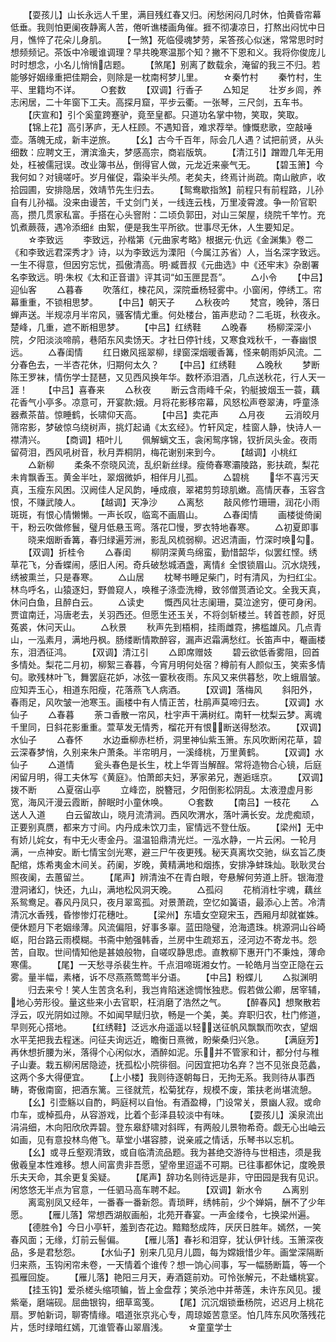 <!-- { "loadSidebar": true } -->
　　【耍孩儿】山长永远人千里，满目残红春又归。闲愁闲闷几时休，怕黄昏帘幕低垂。我则怕更阑夜静离人苦，倦听谯楼画角催。捱不彻凄凉日，打熬出闷忧中日月，憔悴了花朵儿身肌。
　　【一煞】死临侵魂梦劳，呆答孩心似迷，常常思时时想频频记。茶饭中冷暖谁调理？早共晚寒温那个知？撇不下恩和义。我将你俊庞儿时时想念，小名儿悄悄店题。
　　【煞尾】别离了数载余，淹留的我三不归。若能够好姻缘重把佳期会，则除是一枕南柯梦儿里。
　　☆秦竹村
　　秦竹村，生平、里籍均不详。
　　○套数
　　【双调】行香子
　　△知足
　　壮岁乡闾，养志闲居，二十年窗下工夫。高探月窟，平步云衢。一张琴，三尺剑，五车书。
　　【庆宣和】引个奚童跨蹇驴，竟至皇都。只道功名掌中物，笑取，笑取。
　　【锦上花】高引茅庐，无人枉顾。不遇知音，难求荐举。慷慨悲歌，空敲唾壶。落魄无成，新丰逆旅。
　　【幺】古今千百年，际会几人遇？试把前贤，从头细数：应聘文王，渭滨渔夫，梦感高宗，商岩版筑。
　　【清江引】蹭蹬几年无用处，枉被儒冠误。改业簿书丛，倒得官人做，元龙近来豪气无。
　　【碧玉箫】今我何如？对镜嗟吁。岁月催促，霜染半头颅。老矣夫，终焉计尚疏。南山敝庐，收拾园圃，安排隐居，效靖节先生归去。
　　【鸳鸯歇指煞】前程只有前程路，儿孙自有儿孙福。没来由谩苦，千丈剑门关，一线连云栈，万里凌霄渡。争一阶官职高，攒几贯家私富。手搭在心头窨附：二顷负郭田，对山三架屋，绕院千竿竹。充饥煮蕨薇，遇冷添细纟由絮，便是我生平所欲。世事尽无休，人生要知足。
　　☆李致远
　　李致远，孙楷第《元曲家考略》根据元·仇远《金渊集》卷二《和李致远君深秀才》诗，以为李致远为溧阳（今属江苏省）人，当名深字致远。一生不得意，但因穷忘忧，孤傲清高。明·臧晋叔《元曲选》中《还牢末》杂剧署名李致远。明·朱权《太和正音谱》评其词“如玉匣昆吾”。
　　△小令
　　【中吕】迎仙客
　　△暮春
　　吹落红，楝花风，深院垂杨轻雾中。小窗闲，停绣工。帘幕重重，不锁相思梦。
　　【中吕】朝天子
　　△秋夜吟
　　梵宫，晚钟，落日蝉声送。半规凉月半帘风，骚客情尤重。何处楼台，笛声悲动？二毛斑，秋夜永。楚峰，几重，遮不断相思梦。
　　【中吕】红绣鞋
　　△晚春
　　杨柳深深小院，夕阳淡淡啼鹃，巷陌东风卖饧天。才社日停针线，又寒食戏秋千，一春幽恨远。
　　△春闺情
　　红日嫩风摇翠柳，绿窗深烟暖香篝，怪来朝雨妒风流。二分春色去，一半杏花休，归期何太久？
　　【中吕】红绣鞋
　　△晚秋
　　梦断陈王罗袜，情伤学士琵琶，又见西风换年华。数杯添泪酒，几点送秋花，行人天一涯！
　　【中吕】喜春来
　　△秋夜
　　断云含雨峰千朵，钓艇披烟玉一蓑，藕花香气小亭多。凉意可，开宴款娥。月将花影移帘幕，风怒松声卷翠涛，呼童涤器煮茶苗。惊睡鹤，长啸仰天高。
　　【中吕】卖花声
　　△月夜
　　云消皎月筛帘影，梦破惊乌绕树声，挑灯起诵《太玄经》。竹轩风定，桂窗人静，快诗人一襟清兴。
　　【商调】梧叶儿
　　佩解螭文玉，衾闲鸳序锦，钗折凤头金。夜雨留荷泪，西风吼树音，秋月弄桐阴，梅花谢别来到今。
　　【越调】小桃红
　　△新柳
　　柔条不奈晓风流，乱织新丝绿。瘦倚春寒灞陵路，影扶疏，梨花未肯飘香玉。黄金半吐，翠烟微妒，相伴月儿孤。
　　△碧桃
　　华不喜污天真，玉瘦东风困。汉阙佳人足风韵，唾成痕，翠裙剪剪琼肌嫩。高情厌春，玉容含恨，不赚武陵人。
　　【越调】天净沙
　　△离愁
　　敲风修竹珊珊，润花小雨斑斑，有恨心情懒懒。一声长叹，临鸾不画眉山。
　　△春闺情
　　画楼徙倚阑干，粉云吹做修鬟，璧月低悬玉弯。落花□慢，罗衣特地春寒。
　　△初夏即事
　　晓来烟断香篝，春归绿遍芳洲，影乱风梳弱柳。迟迟清画，竹深时唤勾。
　　【双调】折桂令
　　△春闺
　　柳阴深黄鸟绵蛮，勤惜韶华，似罢红悭。绣草花飞，分香蝶闹，感旧人闲。奇兵破愁城酒盏，离情纟全恨锁眉山。沉水烧残，绣被熏兰，只是春寒。
　　△山居
　　枕琴书睡足柴门，时有清风，为扫红尘。林鸟呼名，山猿逐妇，野兽窥人，唤稚子涤壶洗樽，致邻僧贳酒论文。全我天真，休问白鱼，且醉白云。
　　△读史
　　慨西风壮志阑珊，莫泣途穷，便可身闲。贾谊南迁，冯唐老去，关羽西还。但愿生还玉关，不将剑斩楼兰。转首苍颜，好觅菟裘，休问天山。
　　△秋景
　　秋声先到梧桐，挂雨雌霓，拂槛雄风。几点青山，一泓素月，满地丹枫。肠缕断情欺醉容，漏声迟霜满愁红。长笛声中，罨画楼东，泪洒征鸿。
　　【双调】清江引
　　△即席赠妓
　　碧云欲低香雾阻，回首多情处。梨花二月初，柳絮三春暮，今宵月明何处宿？樽前有人颜似玉，笑索多情句。歌残林叶飞，舞罢庭花妒，冰弦一霎秋夜雨。东风又来供暮愁，吹上蛾眉皱。应知弄玉心，相道东阳瘦，花落燕飞人病酒。
　　【双调】落梅风
　　斜阳外，春雨足，风吹皱一池寒玉。画楼中有人情正苦，杜鹃声莫啼归去。
　　【双调】水仙子
　　△春暮
　　荼コ香散一帘风，杜宇声干满树红。南轩一枕梨云梦。离魂千里同，日斜花影重重。萱草发无情秀，榴花开有恨，断送得愁浓。
　　【双调】水仙子
　　△春怀
　　水边垂柳赤栏桥，洞里神仙紫玉箫。东风吹断闲花草，碧云深春梦悄，久别来朱户萧条。半帘明月，一溪绛桃，万里黄鹤。
　　【双调】水仙子
　　△道情
　　瓮头春色是长生，枕上华胥当解酲。常将造物合心镜，后庭闲留月明，得工夫休写《黄庭》。怕萧郎夫妇，茅家弟兄，邂逅瑶京。
　　【双调】拨不断
　　△夏宿山亭
　　立峰峦，脱簪冠，夕阳倒影松阴乱。太液澄虚月影宽，海风汗漫云霞断，醉眠时小童休唤。
　　○套数
　　【南吕】一枝花
　　△送人入道
　　白云留故山，晓月流清涧。西风吹渭水，落叶满长安。龙虎痴顽，正要别真赝，都来方寸间。内丹成未饮刀圭，宦情远不登仕版。
　　【梁州】无中有娇儿姹女，有中无火枣金丹。温温铅鼎清光烂。一泓水静，一片云闲。一轮月满，一点神安。断七情宝剑光寒，避三尸午夜更残。秘天真离坎交驰，纵玄旨乙庚配绾，炼希夷金木间关。药阑，岁晚，黄精满地和烟拣，安排净蚌珠灿。耿耿灵台照夜阑，去蕙留兰。
　　【尾声】辨清浊不在青白眼，夸悬解何劳道上肝。银海澄澄洞诸幻，快还，九山，满地松风洞天晚。
　　△孤闷
　　花梢消杜宇魂，藕丝系鸳鸯足。春风丹凤只，夜月翠鸾孤。对景萧疏，空忆如簧语，最添心上苦。冷清清沉水香残，昏惨惨灯花穗吐。
　　【梁州】东墙女空窥宋玉，西厢月却就崔姝。便休题月下老姻缘薄。风流偏阻，好事多辜。蓝田隐璧，沧海遗珠。桃源洞山谷崎岖，阳台路云雨模糊。书斋中勉强韩香，兰房中生疏郑五，泾河边不寄龙书。怨苦，自取。世间情知他是甚娘般物，自嗟叹静思虑。直教柳下惠开门不秉烛，薄命寒儒。
　　【尾】一天愁寻杀裴生杵。千点泪啼斑湘女竹。一轮皓月当空正隐在云雾。量半幅，素楮，诉不尽燕燕莺莺半分语。
　　【中吕】粉蝶儿
　　△拟渊明
　　归去来兮！笑人生苦贪名利，我岂肯陷迷途惆怅独悲。假若做公卿，居宰辅，地心劳形役。量这些来小去官职，枉消磨了浩然之气。
　　【醉春风】想聚散若浮云，叹光阴如过隙。不如闻早赋归欤，畅是一个美，美。弃职归农，杜门修道，早则死心搭地。
　　【红绣鞋】泛远水舟遥遥以轻，送征帆风飘飘而吹衣，望烟水平芜把我去程迷。问征夫询远近，瞻衡日熹微，盼柴桑归兴急。
　　【满庭芳】再休想折腰为米，落得个心闲似水，酒醉如泥。乐并不管家和计，都分付与稚子山妻。栽五柳闲居隐迹，抚孤松小院徘徊。问因宜把功名弃？岂不见张良范蠡，这两个多大得便宜。
　　【上小楼】我则待逐朝每日，无拘无系。我则待从事西畴，寄傲南窗，把酒东篱。三径就荒，松菊犹存，规模不废，策扶老尚堪流憩。
　　【幺】引壶觞以自酌，眄庭柯以自怡。有酒盈樽，门设常关，景幽人寂。或命巾车，或棹孤舟，从容游戏，比着个彭泽县较淡中有味。
　　【耍孩儿】溪泉流出涓涓细，木向阳欣欣弄碧。登东皋舒啸对斜晖，有两般儿景物希奇。觑无心出岫云如画，见有意投林鸟倦飞。草堂小堪容膝，说亲戚之情话，乐琴书以忘机。
　　【幺】或寻丘壑观清致，或自临清流品题。我为甚绝交游待与世相违，须是我傲羲皇本性难移。想人间富贵非吾愿，望帝里迢遥不可期。已往事都休记，度晚景乐夫天命，其余更复奚疑。
　　【尾声】辞功名则待远是非，守田园是我有见识。闲悠悠无半点为官意，一任驷马高车聘不起。
　　【双调】新水令
　　△离别
　　离鸾别凤又经年，一番春一番新怨。青琐畔，绣帏前，少个婵娟，酬不了少年愿。
　　【雁儿落】常想西湖舣画船，北苑开春宴。一声金缕令，七换梁州遍。
　　【德胜令】今日小亭轩，羞到杏花边。黯黯愁成阵，厌厌日胜年。嫣然，一笑春风面；无缘，灯前云髻偏。
　　【雁儿落】春衫和泪穿，犹认伊针线。玉箫深夜品，多是君愁怨。
　　【水仙子】别来几见月儿圆，每为嫦娥惜少年。画堂深隔断归来燕，玉钩闲帘未卷，一天情着个谁传？想一饷心间事，写一幅肠断篇，等一个孤雁回旋。
　　【雁儿落】艳阳三月天，寿酒筵前劝。可怜张解元，不赴蟠桃宴。
　　【挂玉钩】爱杀槎头缩项鳊，皆上金盘荐；笑杀池中并蒂莲，未许东风见。援紫毫，磨端砚。屈曲银钩，细草鸾笺。
　　【尾】沉沉烟锁垂杨院，迟迟月上桃花扇。罗帕新词，聊寄情缘。唱道张京兆心专，周琼姬苦意坚。怕几阵东风吹落残花片，恁时绿暗红嫣，兀谁管春山翠眉浅。
　　☆童童学士
